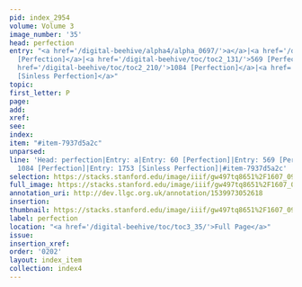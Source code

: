 ```yaml
---
pid: index_2954
volume: Volume 3
image_number: '35'
head: perfection
entry: "<a href='/digital-beehive/alpha4/alpha_0697/'>a</a>|<a href='/digital-beehive/num1/num_0061/'>60
  [Perfection]</a>|<a href='/digital-beehive/toc/toc2_131/'>569 [Perfection]</a>|<a
  href='/digital-beehive/toc/toc2_210/'>1084 [Perfection]</a>|<a href='/digital-beehive/toc/toc2_340/'>1753
  [Sinless Perfection]</a>"
topic: 
first_letter: P
page: 
add: 
xref: 
see: 
index: 
item: "#item-7937d5a2c"
unparsed: 
line: 'Head: perfection|Entry: a|Entry: 60 [Perfection]|Entry: 569 [Perfection]|Entry:
  1084 [Perfection]|Entry: 1753 [Sinless Perfection]|#item-7937d5a2c'
selection: https://stacks.stanford.edu/image/iiif/gw497tq8651%2F1607_0978/107,2154,823,194/full/0/default.jpg
full_image: https://stacks.stanford.edu/image/iiif/gw497tq8651%2F1607_0978/full/full/0/default.jpg
annotation_uri: http://dev.llgc.org.uk/annotation/1539973052618
insertion: 
thumbnail: https://stacks.stanford.edu/image/iiif/gw497tq8651%2F1607_0978/107,2154,823,194/150,/0/default.jpg
label: perfection
location: "<a href='/digital-beehive/toc/toc3_35/'>Full Page</a>"
issue: 
insertion_xref: 
order: '0202'
layout: index_item
collection: index4
---
```

